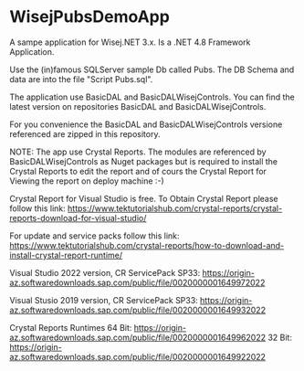 # WisejPubsDemoApp
A sampe application for Wisej.NET 3.x. Is a .NET 4.8 Framework Application.

Use the (in)famous SQLServer sample Db called Pubs.
The DB Schema and data are into the file "Script Pubs.sql".

The application use BasicDAL and BasicDALWisejControls. You can find the latest version on repositories
BasicDAL and BasicDALWisejControls.

For you convenience the BasicDAL and BasicDALWisejControls versione referenced are zipped in this repository.

NOTE: The app use Crystal Reports. The modules are referenced by BasicDALWisejControls as Nuget packages but is 
required to install the Crystal Reports to edit the report and of cours the Crystal Report for Viewing the report
on deploy machine :-)

Crystal Report for Visual Studio is free.
To Obtain Crystal Report please follow this link:
https://www.tektutorialshub.com/crystal-reports/crystal-reports-download-for-visual-studio/

For update and service packs follow this link:
https://www.tektutorialshub.com/crystal-reports/how-to-download-and-install-crystal-report-runtime/

Visual Studio 2022 version, CR ServicePack SP33:
https://origin-az.softwaredownloads.sap.com/public/file/0020000001649972022

Visual Stusio 2019 version, CR ServicePack SP33:
https://origin-az.softwaredownloads.sap.com/public/file/0020000001649932022

Crystal Reports Runtimes
64 Bit: https://origin-az.softwaredownloads.sap.com/public/file/0020000001649962022
32 Bit: https://origin-az.softwaredownloads.sap.com/public/file/0020000001649922022
